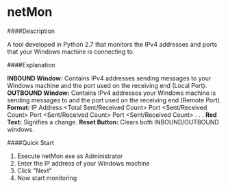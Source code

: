 # netMon

####Description

A tool developed in Python 2.7 that monitors the IPv4 addresses and ports that your Windows machine is connecting to.

####Explanation

**INBOUND Window:** Contains IPv4 addresses sending messages to your Windows machine and the port used on the receiving end (Local Port).
**OUTBOUND Window:** Contains IPv4 addresses your Windows machine is sending messages to and the port used on the receiving end (Remote Port).
**Format:** IP Address <Total Sent/Received Count>    Port <Sent/Received Count>    Port <Sent/Received Count>    Port <Sent/Received Count> . . .
**Red Text:** Signifies a change.
**Reset Button:** Clears both INBOUND/OUTBOUND windows.

####Quick Start

1. Execute netMon.exe as Administrator
2. Enter the IP address of your Windows machine
3. Click "Next"
4. Now start monitoring